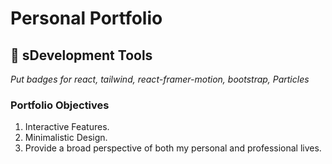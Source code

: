 # Personal Portfolio

## :wrench: sDevelopment Tools

*Put badges for react, tailwind, react-framer-motion, bootstrap, Particles*

### Portfolio Objectives
1. Interactive Features.
2. Minimalistic Design.
3. Provide a broad perspective of both my personal and professional lives. 

